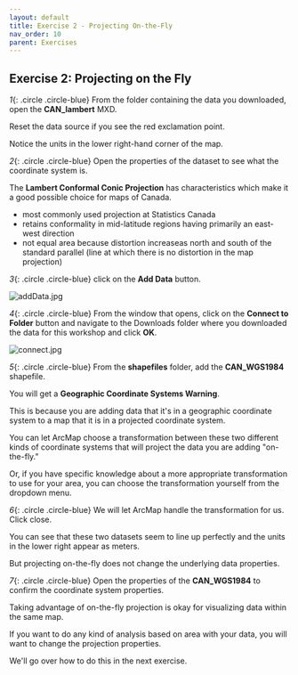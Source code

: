 ```yaml
---
layout: default
title: Exercise 2 - Projecting On-the-Fly
nav_order: 10
parent: Exercises
---
```


## Exercise 2: Projecting on the Fly

*1*{: .circle .circle-blue} From the folder containing the data you downloaded, open the **CAN_lambert** MXD.

Reset the data source if you see the red exclamation point.

Notice the units in the lower right-hand corner of the map. 

*2*{: .circle .circle-blue} Open the properties of the dataset to see what the coordinate system is.

The **Lambert Conformal Conic Projection** has characteristics which make it a good possible choice for maps of Canada.

- most commonly used projection at Statistics Canada
- retains conformality in mid-latitude regions having primarily an east-west direction
- not equal area because distortion increaseas north and south of the standard parallel (line at which there is no distortion in the map projection)

*3*{: .circle .circle-blue} click on the **Add Data** button.

![addData.jpg](https://raw.githubusercontent.com/fiddleHeads/map-projections/master/images/addData.jpg)

*4*{: .circle .circle-blue} From the window that opens, click on the **Connect to Folder** button and navigate to the Downloads folder where you downloaded the data for this workshop and click **OK**.

![connect.jpg](https://raw.githubusercontent.com/fiddleHeads/map-projections/master/images/connect.jpg)

*5*{: .circle .circle-blue} From the **shapefiles** folder, add the **CAN_WGS1984** shapefile.

You will get a **Geographic Coordinate Systems Warning**.

This is because you are adding data that it's in a geographic coordinate system to a map that it is in a projected coordinate system.

You can let ArcMap choose a transformation between these two different kinds of coordinate systems that will project the data you are adding "on-the-fly."

Or, if you have specific knowledge about a more appropriate transformation to use for your area, you can choose the transformation yourself from the dropdown menu.

*6*{: .circle .circle-blue} We will let ArcMap handle the transformation for us. Click close.

You can see that these two datasets seem to line up perfectly and the units in the lower right appear as meters.

But projecting on-the-fly does not change the underlying data properties.

*7*{: .circle .circle-blue} Open the properties of the **CAN_WGS1984** to confirm the coordinate system properties.

Taking advantage of on-the-fly projection is okay for visualizing data within the same map.

If you want to do any kind of analysis based on area with your data, you will want to change the projection properties.

We'll go over how to do this in the next exercise.
